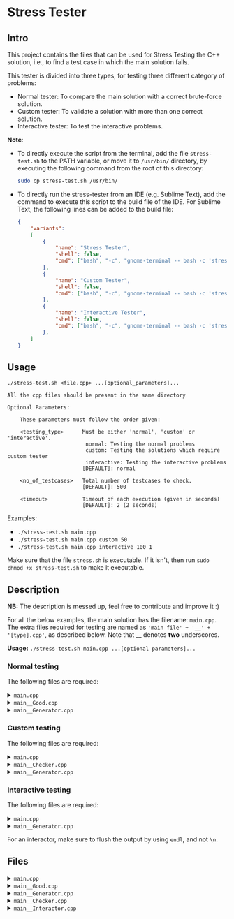 # Stress Tester

## Intro

This project contains the files that can be used for Stress Testing the C++ solution, i.e., to find a test case in which the main solution fails.

This tester is divided into three types, for testing three different category of problems:
* Normal tester: To compare the main solution with a correct brute-force solution.
* Custom tester: To validate a solution with more than one correct solution.
* Interactive tester: To test the interactive problems.

**Note**:
* To directly execute the script from the terminal, add the file `stress-test.sh` to the PATH variable, or move it to `/usr/bin/` directory, by executing the following command from the root of this directory:
  ```bash
  sudo cp stress-test.sh /usr/bin/
  ```
* To directly run the stress-tester from an IDE (e.g. Sublime Text), add the command to execute this script to the build file of the IDE. For Sublime Text, the following lines can be added to the build file:
  ```json
  {
      "variants":
      [
          {
              "name": "Stress Tester",
              "shell": false,
              "cmd": ["bash", "-c", "gnome-terminal -- bash -c 'stress-test.sh \"${file}\" normal 500 2; read'"]
          },
          {
              "name": "Custom Tester",
              "shell": false,
              "cmd": ["bash", "-c", "gnome-terminal -- bash -c 'stress-test.sh \"${file}\" custom 500 2; read'"]
          },
          {
              "name": "Interactive Tester",
              "shell": false,
              "cmd": ["bash", "-c", "gnome-terminal -- bash -c 'stress-test.sh \"${file}\" interactive 500 2; read'"]
          },
      ]
  }
  ```
## Usage

   ```
   ./stress-test.sh <file.cpp> ...[optional_parameters]...
   
   All the cpp files should be present in the same directory

   Optional Parameters:
   
       These parameters must follow the order given:

       <testing_type>      Must be either 'normal', 'custom' or 'interactive'.
                            normal: Testing the normal problems
                            custom: Testing the solutions which require custom tester
                            interactive: Testing the interactive problems
                           [DEFAULT]: normal

       <no_of_testcases>   Total number of testcases to check.
                           [DEFAULT]: 500

       <timeout>           Timeout of each execution (given in seconds)
                           [DEFAULT]: 2 (2 seconds)
   ```
Examples:
* `./stress-test.sh main.cpp`
* `./stress-test.sh main.cpp custom 50`
* `./stress-test.sh main.cpp interactive 100 1`
 
Make sure that the file `stress.sh` is executable. If it isn't, then run `sudo chmod +x stress-test.sh` to make it executable.

## Description

**NB:** The description is messed up, feel free to contribute and improve it :)

For all the below examples, the main solution has the filename: `main.cpp`.
The extra files required for testing are named as `'main file' + '__' + '[type].cpp'`, as described below. Note that __ denotes **two** underscores.  

**Usage:** `./stress-test.sh main.cpp ...[optional parameters]...`



### Normal testing

The following files are required:

<details>
<summary><code>main.cpp</code></summary>

  - The main solution file to test.

</details>

<details>
<summary><code>main__Good.cpp</code></summary>

  - The correct, brute force solution.

</details>

<details>
<summary><code>main__Generator.cpp</code></summary>

  - The file to generate random test cases.
  - It should output the test case to the standard output stream (`stdout`) using `cout`.

</details>


### Custom testing

The following files are required:

<details>
<summary><code>main.cpp</code></summary>

  - The main solution file to test.

</details>

<details>
<summary><code>main__Checker.cpp</code></summary>

  - The file to test the solution, which has more than one correct solution.
  - First, it should take two types of input from the standard input stream (`stdin`) using `cin` in the following order:
    1. The first input is the testcase produced by the generator: `main__Generator.cpp`.
    2. The second input is the answer produced by the main solution file: `main.cpp`.
  - It should give verdict to the standard error stream (`stderr`) using `cerr`. First, it should output an `endl` (for better readability), and then give the verdict such as `Expected [...] found [...]` to `cerr`.
  - Finally, it should `return 0` in case of SUCCESS, or `return 1` in case of FAILURE.
  - Note: Every response to the user is given using `cerr`.

</details>

<details>
<summary><code>main__Generator.cpp</code></summary>

  - The file to generate random test cases.
  - It should output the test case to the standard output stream (`stdout`) using `cout`.

</details>


### Interactive testing

The following files are required:

<details>
<summary><code>main.cpp</code></summary>

  - The main solution file to test.

</details>

<details>
<summary><code>main__Generator.cpp</code></summary>

  - This file acts as a generator and an interactor (to generate random test case and to interact with the main solution).
  - It should first generate a random test case - e.g. the number to guess.
  - Then rest of the code is written inside an infinite while loop
  - It should first take the output produced by the main solution from the standard input stream (`stdin`) using `cin`.
  - It should then output the response to the standard output stream (`stdout`) using `cout`.
  - For printing any verdict or the testcase (if an error occurred), it should output the response to the standard error stream (`stderr`) using `cerr`.
  - Note: To interact with the user, output is given using `cout` and other outputs related to verdicts are given using `cerr`.
  - So, along with `cout`, write the same output to `cerr` for debugging purposes.
  - After every interaction, it should validate:
    1. Checking whether the number of questions asked is within limits.
    2. Checking whether the response of the user is correct or not.
  - In case of any error, it should output it using `cerr` and simultaneously `return 1`.
  - In case the answer is correct, it gives appropriate verdict using `cerr` and returns 0.
  - Also, for debugging purposes, print the correct output using `cerr` at the end of this file, before returning 0 or 1.

</details>

For an interactor, make sure to flush the output by using `endl`, and not `\n`.


## Files

<details>
<summary><code>main.cpp</code></summary>

```cpp
#include <bits/stdc++.h>
using namespace std;

int main() {
    int n;
    cin >> n;
    int answer;
    // Write the main solution here
    cout << answer << endl;
}
```

</details>

<details>
<summary><code>main__Good.cpp</code></summary>

```cpp
#include <bits/stdc++.h>
using namespace std;

int main() {
    int n;
    cin >> n;
    int answer;
    // Write the brute-force correct solution here
    cout << answer << endl;
}
```

</details>

<details>
<summary><code>main__Generator.cpp</code></summary>

```cpp
#include <bits/stdc++.h>
using namespace std;

mt19937 rng(chrono::steady_clock::now().time_since_epoch().count());
int rand(int l, int r){
    uniform_int_distribution<int> uid(l, r);
    return uid(rng);
}

int main() {
    // Generate random test case
    int testcase = rand(1, 100);
    
    // Output the random test case
    cout << testcase << endl;
}
```

Getting the current testcase in the Generator (to generate fixed test cases, if required):

```cpp
#include <bits/stdc++.h>
using namespace std;

// Add the argc and argv in the main function to accept the arguments
int main(int argc, char **argv){
    // The testcase is passed as the first argument to the generator (argv[1])
    // Testcases starts from 0 upto (TOTAL_TESTCASE - 1)
    
    // Convert the argument to an integer
    int test = atoi(argv[1]);
    
    // Generate a fixed testcase according to the testcase number
    cout << test << " " << test * 2 << endl;
}
```

</details>

<details>
<summary><code>main__Checker.cpp</code></summary>

```cpp
#include <bits/stdc++.h>
using namespace std;

int main() {
    // Take the testcase as input
    int testcase;
    cin >> testcase;
    
    // Take the answer produced by main solution as input
    int answer;
    cin >> answer;
    
    // Check whether the answer produced satisfies the test case
    int expected_answer;
    bool is_correct = false;
    // ...
    if (is_correct) {
        // Output the verdict to stderr
        cerr << endl;
        cerr << "Expected " << expected_answer << ", found " << answer << endl;
        return 1;     // return 1 in case of FAILURE
    }
    return 0;     // return 0 in case of SUCCESS
}
```

</details>

<details>
<summary><code>main__Interactor.cpp</code></summary>

```cpp
#include <bits/stdc++.h>
using namespace std;

mt19937 rng(chrono::steady_clock::now().time_since_epoch().count());
int rand(int l, int r){
    uniform_int_distribution<int> uid(l, r);
    return uid(rng);
}

// ALWAYS USE `endl` FOR FLUSHING THE OUTPUT, NOT `\n`

int main() {
    // Generate random test case
    int answer = rand(1,100);
    
    int asked_questions = 0;
    while (true) {
        char user_response_type;
        int response;
        
        // Take the user's response as input
        cin >> user_response_type >> response;
        // Outputting this to stderr for debugging purposes
        cerr << user_response_type << " " << response << endl;
        
        asked_questions++;
        if (asked_questions > 100) {
            cerr << "Too many questions" << endl;     // Outputting every verdict to stderr
            return 1;     // return 1 in case of FAILURE
        }
        
        if (user_response_type == '?') {
            // Give proper response to stdout
            // FOR INTERACTING WITH USER, GIVE THE RESPONSE USING `cout`, FOR GIVING VERDICT, USE `cerr`
            int interactor_response;
            // ...
            cout << interactor_response << endl;
            cerr << interactor_response << endl;     // Outputting this to stderr for debugging purposes
        } else if (user_response_type == '!') {
            if (response == answer) {
                cerr << "Correct solution" << endl;
                break;
            } else {
                cerr << "Incorrect solution." << endl;
                return 1;     // return 1 in case of FAILURE
            }
        }
    }
    // Output the correct answer and return 0 (SUCCESS)
    cerr << "Correct Answer: " << answer << endl;
    return 0;
}
```

</details>


